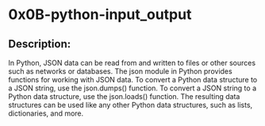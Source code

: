 # 0x0B-python-input_output

## Description:

In Python, JSON data can be read from and written to files or other sources such as networks or databases. The json module in Python provides functions for working with JSON data. To convert a Python data structure to a JSON string, use the json.dumps() function. To convert a JSON string to a Python data structure, use the json.loads() function. The resulting data structures can be used like any other Python data structures, such as lists, dictionaries, and more.
